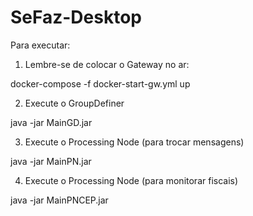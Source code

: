 # SeFaz-Desktop

Para executar:

1) Lembre-se de colocar o Gateway no ar:

docker-compose -f docker-start-gw.yml up

2) Execute o GroupDefiner

java -jar MainGD.jar

3) Execute o Processing Node (para trocar mensagens)

java -jar MainPN.jar

4) Execute o Processing Node (para monitorar fiscais) 

java -jar MainPNCEP.jar
